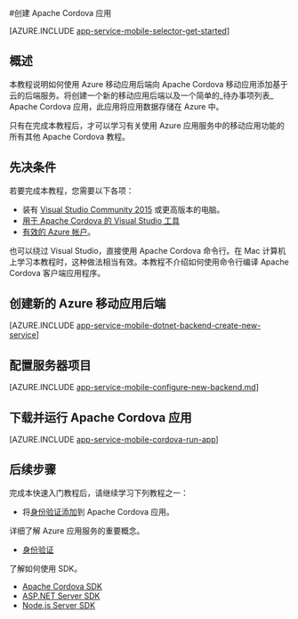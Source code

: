 <properties
    pageTitle="在 Azure 应用服务移动应用中创建 Cordova 应用 | Azure"
    description="遵循本教程开始使用 Azure 移动应用后端进行 Apache Cordova 开发"
    services="app-service\mobile"
    documentationCenter="javascript"
    authors="adrianhall"
    manager="erikre"
    editor=""
    tags=""
    keywords="cordova,javascript,移动,客户端" />

<tags
    ms.service="app-service-mobile"
    ms.workload="na"
    ms.tgt_pltfrm="mobile-html"
    ms.devlang="javascript"
    ms.topic="hero-article"
    ms.date="08/11/2016"
    wacn.date="10/17/2016"
    ms.author="adrianha"/>

#创建 Apache Cordova 应用

[AZURE.INCLUDE [app-service-mobile-selector-get-started](../../includes/app-service-mobile-selector-get-started.md)]

## 概述

本教程说明如何使用 Azure 移动应用后端向 Apache Cordova 移动应用添加基于云的后端服务。将创建一个新的移动应用后端以及一个简单的_待办事项列表_ Apache Cordova 应用，此应用将应用数据存储在 Azure 中。

只有在完成本教程后，才可以学习有关使用 Azure 应用服务中的移动应用功能的所有其他 Apache Cordova 教程。

## 先决条件

若要完成本教程，您需要以下各项：

* 装有 [Visual Studio Community 2015] 或更高版本的电脑。
* [用于 Apache Cordova 的 Visual Studio 工具]
* [有效的 Azure 帐户](/pricing/1rmb-trial/)。

也可以绕过 Visual Studio，直接使用 Apache Cordova 命令行。在 Mac 计算机上学习本教程时，这种做法相当有效。本教程不介绍如何使用命令行编译 Apache Cordova 客户端应用程序。

## 创建新的 Azure 移动应用后端

[AZURE.INCLUDE [app-service-mobile-dotnet-backend-create-new-service](../../includes/app-service-mobile-dotnet-backend-create-new-service.md)]

## 配置服务器项目

[AZURE.INCLUDE [app-service-mobile-configure-new-backend.md](../../includes/app-service-mobile-configure-new-backend.md)]

## 下载并运行 Apache Cordova 应用

[AZURE.INCLUDE [app-service-mobile-cordova-run-app](../../includes/app-service-mobile-cordova-run-app.md)]

## 后续步骤

完成本快速入门教程后，请继续学习下列教程之一：

* 将[身份验证添加]到 Apache Cordova 应用。

详细了解 Azure 应用服务的重要概念。

* [身份验证]

了解如何使用 SDK。

* [Apache Cordova SDK]
* [ASP.NET Server SDK]
* [Node.js Server SDK]

<!-- Images. -->

<!-- URLs -->
[Azure portal]: https://portal.azure.cn/
[Visual Studio Community 2015]: http://www.visualstudio.com/
[用于 Apache Cordova 的 Visual Studio 工具]: https://www.visualstudio.com/features/cordova-vs.aspx
[身份验证添加]: /documentation/articles/app-service-mobile-cordova-get-started-users/
[推送通知添加]: /documentation/articles/app-service-mobile-cordova-get-started-push/
[身份验证]: /documentation/articles/app-service-mobile-auth/

[Apache Cordova SDK]: /documentation/articles/app-service-mobile-cordova-how-to-use-client-library/
[ASP.NET Server SDK]: /documentation/articles/app-service-mobile-dotnet-backend-how-to-use-server-sdk/
[Node.js Server SDK]: /documentation/articles/app-service-mobile-node-backend-how-to-use-server-sdk/

<!---HONumber=Mooncake_0919_2016-->